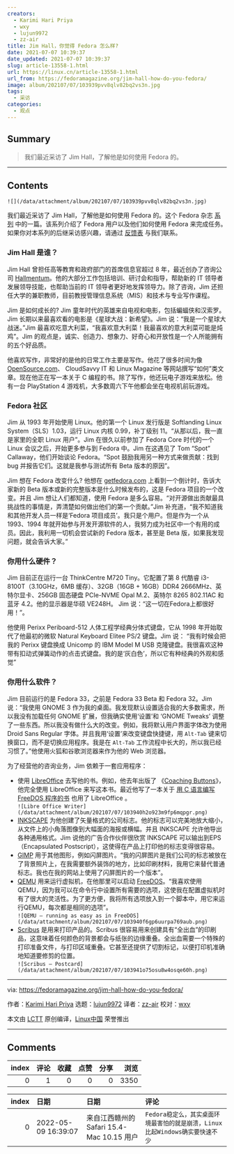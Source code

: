 ```yaml
---
creators:
  - Karimi Hari Priya
  - wxy
  - lujun9972
  - zz-air
title: Jim Hall，你觉得 Fedora 怎么样?
date: 2021-07-07 10:39:37
date_updated: 2021-07-07 10:39:37
slug: article-13558-1.html
url: https://linux.cn/article-13558-1.html
url_from: https://fedoramagazine.org/jim-hall-how-do-you-fedora/
image: album/202107/07/103939pvv8qlv82bq2vs3n.jpg
tags:
  - 采访
categories:
  - 观点
---
```


## Summary

> 我们最近采访了 Jim Hall，了解他是如何使用 Fedora 的。

***

<!-- more -->

## Contents

`![](/data/attachment/album/202107/07/103939pvv8qlv82bq2vs3n.jpg)`

我们最近采访了 Jim Hall，了解他是如何使用 Fedora 的。这个 Fedora 杂志 [系列](https://fedoramagazine.org/tag/how-do-you-fedora) 中的一篇。该系列介绍了 Fedora 用户以及他们如何使用 Fedora 来完成任务。如果你对本系列的后继采访感兴趣，请通过 [反馈表](https://fedoramagazine.org/submit-an-idea-or-tip) 与我们联系。

### Jim Hall 是谁？

Jim Hall 曾担任高等教育和政府部门的首席信息官超过 8 年，最近创办了咨询公司 [Hallmentum](https://hallmentum.com/)。他的大部分工作包括培训、研讨会和指导，帮助新的 IT 领导者发展领导技能，也帮助当前的 IT 领导者更好地发挥领导力。除了咨询，Jim 还担任大学的兼职教师，目前教授管理信息系统（MIS）和技术与专业写作课程。

Jim 是如何成长的? Jim 童年时代的英雄来自电视和电影，包括蝙蝠侠和汉索罗。Jim 长期以来最喜欢看的电影是《星球大战：新希望》。Jim 说：“我是一个星球大战迷。”Jim 最喜欢吃意大利菜，“我喜欢意大利菜！我最喜欢的意大利菜可能是炖鸡”。Jim 的观点是，诚实、创造力、想象力、好奇心和开放性是一个人所能拥有的五个好品质。

他喜欢写作，非常好的是他的日常工作主要是写作。他花了很多时间为像 [OpenSource.com](http://OpenSource.com)、 CloudSavvy IT 和 Linux Magazine 等网站撰写“如何”类文章。现在他正在写一本关于 C 编程的书。除了写作，他还玩电子游戏来放松。他有一台 PlayStation 4 游戏机，大多数周六下午他都会坐在电视机前玩游戏。

### Fedora 社区

Jim 从 1993 年开始使用 Linux。他的第一个 Linux 发行版是 Softlanding Linux System（SLS）1.03，运行 Linux 内核 0.99，补丁级别 11。“从那以后，我一直是家里的全职 Linux 用户”。Jim 在很久以前参加了 Fedora Core 时代的一个 Linux 会议之后，开始更多参与到 Fedora 中。Jim 在这遇见了 Tom “Spot” Callaway，他们开始谈论 Fedora。“Spot 鼓励我用另一种方式来做贡献：找到 bug 并报告它们。这就是我参与测试所有 Beta 版本的原因”。

Jim 想在 Fedora 改变什么? 他想在 [getfedora.com](http://getfedora.com) 上看到一个倒计时，告诉大家新的 Beta 版本或新的完整版本是什么时候发布的，这是 Fedora 项目的一个改变。并且 Jim 想让人们都知道，使用 Fedora 是多么容易。“对开源做出贡献最具挑战性的事情是，弄清楚如何做出他们的第一个贡献。”Jim 补充道，“我不知道我和其他开发人员一样是‘Fedora 项目成员’。我只是个用户。但是作为一个从 1993、1994 年就开始参与开发开源软件的人，我努力成为社区中一个有用的成员。因此，我利用一切机会尝试新的 Fedora 版本，甚至是 Beta 版，如果我发现问题，就会告诉大家。”

### 你用什么硬件？

Jim 目前正在运行一台 ThinkCentre M720 Tiny。它配置了第 8 代酷睿 i3-8100T（3.10GHz，6MB 缓存）、32GB（16GB + 16GB）DDR4 2666MHz、英特尔显卡、256GB 固态硬盘 PCIe-NVME Opal M.2、英特尔 8265 802.11AC 和 蓝牙 4.2。他的显示器是华硕 VE248H。 Jim 说：“这一切在Fedora上都很好用！”。

他使用 Perixx Periboard-512 人体工程学经典分体式键盘，它从 1998 年开始取代了他最初的微软 Natural Keyboard Elitee PS/2 键盘。Jim 说： “我有时候会把我的 Perixx 键盘换成 Unicomp 的 IBM Model M USB 克隆键盘。我很喜欢这种带有扣动式弹簧动作的点击式键盘。我的是‘灰白色’，所以它有种经典的外观和感觉”

### 你用什么软件？

Jim 目前运行的是 Fedora 33，之前是 Fedora 33 Beta 和 Fedora 32。Jim 说：“我使用 GNOME 3 作为我的桌面。我发现默认设置适合我的大多数需求，所以我没有加载任何 GNOME 扩展，但我确实使用‘设置’和 ‘GNOME Tweaks’ 调整了一些东西。所以我没有做什么大的改变。例如，我将默认用户界面字体改为使用 Droid Sans Regular 字体。并且我用‘设置’来改变键盘快捷键，用 `Alt-Tab` 键来切换窗口，而不是切换应用程序。我是在 `Alt-Tab` 工作流程中长大的，所以我已经习惯了。”他使用火狐和谷歌浏览器来作为他的 Web 浏览器。

为了经营他的咨询业务，Jim 依赖于一套应用程序：

* 使用 [LibreOffice](https://www.libreoffice.org/) 去写他的书。例如，他去年出版了 《[Coaching Buttons](https://www.amazon.com/Coaching-Buttons-Jim-Hall/dp/0359834930)》，他完全使用 LibreOffice 来写这本书。最近他写了一本关于 [用 C 语言编写 FreeDOS 程序的书](https://www.freedos.org/books/) 也用了 LibreOffice 。   
`![Libre Office Writer](/data/attachment/album/202107/07/103940h2o923m9fp6mqpgr.png)`
* [INKSCAPE](https://inkscape.org/) 为他创建了矢量格式的公司标志。他的标志可以完美地放大缩小，从文件上的小角落图像到大幅面的海报或横幅。并且 INKSCAPE 允许他导出各种通用格式。Jim 说他的广告合作伙伴很欣赏 INKSCAPE 可以输出到EPS（Encapsulated Postscript），这使得在产品上打印他的标志变得很容易。
* [GIMP](https://www.gimp.org/) 用于其他图形，例如闪屏图片。“我的闪屏图片是我们公司的标志被放在了背景照片上，在我需要额外装饰的地方，比如印刷材料，我用它来替代普通标志。我也在我的网站上使用了闪屏图片的一个版本”。
* [QEMU](https://www.qemu.org/) 用来运行虚拟机，在他那里可以启动 [FreeDOS](https://www.freedos.org/)。“我喜欢使用 QEMU，因为我可以在命令行中设置所有需要的选项，这使我在配置虚拟机时有了很大的灵活性。为了更方便，我将所有选项放入到一个脚本中，用它来运行QEMU，每次都是相同的选项”。   
`![QEMU – running as easy as in FreeDOS](/data/attachment/album/202107/07/103940f6gp6uurpa769aub.png)`
* [Scribus](https://www.scribus.net/) 是用来打印产品的。Scribus 很容易用来创建具有“全出血”的印刷品，这意味着任何颜色的背景都会与纸张的边缘重叠。全出血需要一个特殊的打印准备文件，与打印区域重叠。它甚至还提供了切割标记，以便打印机准确地知道要修剪的位置。   
`![Scribus – Postcard](/data/attachment/album/202107/07/103941o75osu8w4osqe60h.png)`

---

via: <https://fedoramagazine.org/jim-hall-how-do-you-fedora/>

作者：[Karimi Hari Priya](https://fedoramagazine.org/author/haripriya21/) 选题：[lujun9972](https://github.com/lujun9972) 译者：[zz-air](https://github.com/zz-air) 校对：[wxy](https://github.com/wxy)

本文由 [LCTT](https://github.com/LCTT/TranslateProject) 原创编译，[Linux中国](https://linux.cn/) 荣誉推出

***

## Comments


|   index |   评论 |   收藏 |   点赞 |   分享 |   浏览 |
|--------:|-------:|-------:|-------:|-------:|-------:|
|       0 |      1 |      0 |      0 |      0 |   3350 |

|   index | 日期                | 日期                                      | 评论                                                                         |
|--------:|:--------------------|:------------------------------------------|:-----------------------------------------------------------------------------|
|       0 | 2022-05-09 16:39:07 | 来自江西赣州的 Safari 15.4-Mac 10.15 用户 | `Fedora稳定么，其实桌面环境最害怕的就是崩溃，Linux比起Windows确实要快速不少` |
